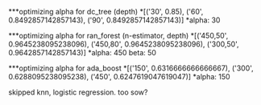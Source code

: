 ***optimizing alpha for dc_tree (depth)
	*[('30', 0.85), ('60', 0.8492857142857143), ('90', 0.8492857142857143)]
	*alpha: 30

***optimizing alpha for ran_forest (n-estimator, depth)
	*[('450,50', 0.9645238095238096), ('450,80', 0.9645238095238096), ('300,50', 0.9642857142857143)]
	*alpha: 450 beta: 50


***optimizing alpha for ada_boost
	*[('150', 0.6316666666666667), ('300', 0.6288095238095238), ('450', 0.6247619047619047)]
	*alpha: 150


skipped knn, logistic regression. too sow?